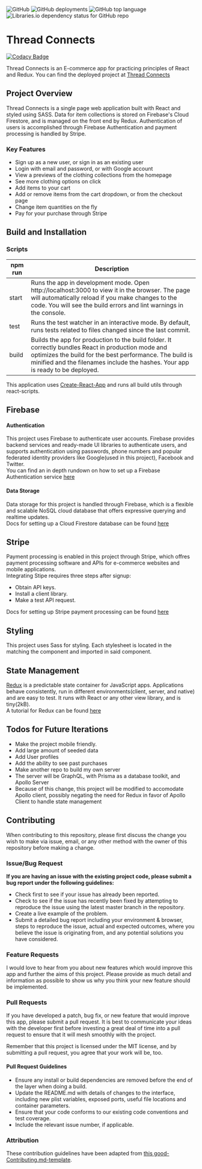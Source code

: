 ![GitHub](https://img.shields.io/github/license/rjcrter11/E-commerce-app?style=plastic)
![GitHub deployments](https://img.shields.io/github/deployments/rjcrter11/E-commerce-app/preview?label=Vercel&logo=vercel&style=plastic)
![GitHub top language](https://img.shields.io/github/languages/top/rjcrter11/E-commerce-app?style=plastic)
![Libraries.io dependency status for GitHub repo](https://img.shields.io/librariesio/github/rjcrter11/E-commerce-app?style=plastic)

# Thread Connects 

[![Codacy Badge](https://api.codacy.com/project/badge/Grade/10cab5db6ec74779bda252a2bfe34a59)](https://app.codacy.com/gh/rjcrter11/E-commerce-app?utm_source=github.com&utm_medium=referral&utm_content=rjcrter11/E-commerce-app&utm_campaign=Badge_Grade)

Thread Connects is an E-commerce app for practicing principles of React and Redux. You can find the deployed project at [Thread Connects](https://thread-connects.vercel.app/)


## Project Overview
Thread Connects is a single page web application built with React and styled using SASS. Data for item collections is stored on Firebase's Cloud Firestore, and is managed on the front end by Redux. 
Authentication of users is accomplished through Firebase Authentication and payment processing is handled by Stripe. 

### Key Features 

- Sign up as a new user, or sign in as an existing user
- Login with email and password, or with Google account 
- View a previews of the clothing collections from the homepage
- See more clothing options on click
- Add items to your cart
- Add or remove items from the cart dropdown, or from the checkout page
- Change item quantities on the fly 
- Pay for your purchase through Stripe

## Build and Installation

### Scripts 

| npm run | Description                                                                                                                                                                                                                                      |
| ------- | ------------------------------------------------------------------------------------------------------------------------------------------------------------------------------------------------------------------------------------------------ |
| start   | Runs the app in development mode. Open http://localhost:3000 to view it in the browser. The page will automatically reload if you make changes to the code. You will see the build errors and lint warnings in the console.                      |
| test    | Runs the test watcher in an interactive mode. By default, runs tests related to files changed since the last commit.                                                                                                                             |
| build   | Builds the app for production to the build folder. It correctly bundles React in production mode and optimizes the build for the best performance. The build is minified and the filenames include the hashes. Your app is ready to be deployed. |

This application uses [Create-React-App](https://github.com/facebook/create-react-app) and runs all build utils through react-scripts.

## Firebase 

#### Authentication

This project uses Firebase to authenticate user accounts. Firebase provides backend services and ready-made UI libraries to authenticate users, and supports authentication using passwords, phone numbers and popular federated identity providers like Google(used in this project), Facebook and Twitter.   
You can find an in depth rundown on how to set up a Firebase Authentication service [here](https://firebase.google.com/docs/web/setup?authuser=0)

#### Data Storage

Data storage for this project is handled through Firebase, which is a flexible and scalable NoSQL cloud database that offers expressive querying and realtime updates.   
Docs for setting up a Cloud Firestore database can be found [here](https://firebase.google.com/docs/firestore/quickstart?authuser=0)

## Stripe
Payment processing is enabled in this project through Stripe, which offres payment processing software and APIs for e-commerce websites and mobile applications.  
Integrating Stipe requires three steps after signup:  
  - Obtain API keys. 
  - Install a client library. 
  - Make a test API request.   
  
Docs for setting up Stripe payment processing can be found [here](https://stripe.com/docs/development/quickstart)


## Styling 

This project uses Sass for styling. Each stylesheet is located in the matching the component and imported in said component. 

## State Management

[Redux](https://www.redux.org) is a predictable state container for JavaScript apps. Applications behave consistently, run in different environments(client, server, and native) and are easy to test. It runs with React or any other view library, and is tiny(2kB).   
A tutorial for Redux can be found [here](https://redux.js.org/tutorials/essentials/part-1-overview-concepts)

## Todos for Future Iterations 
- Make the project mobile friendly. 
- Add large amount of seeded data 
- Add User profiles
- Add the ability to see past purchases
- Make another repo to build my own server
- The server will be GraphQL, with Prisma as a database toolkit, and Apollo Server
- Because of this change, this project will be modified to accomodate Apollo client, possibly negating the need for Redux 
  in favor of Apollo Client to handle state management 

## Contributing

When contributing to this repository, please first discuss the change you wish to make via issue, email, or any other method with the owner of this repository before making a change.


### Issue/Bug Request

**If you are having an issue with the existing project code, please submit a bug report under the following guidelines:**

- Check first to see if your issue has already been reported.
- Check to see if the issue has recently been fixed by attempting to reproduce the issue using the latest master branch in the repository.
- Create a live example of the problem.
- Submit a detailed bug report including your environment & browser, steps to reproduce the issue, actual and expected outcomes, where you believe the issue is originating from, and any potential solutions you have considered.

### Feature Requests

I would love to hear from you about new features which would improve this app and further the aims of this project. Please provide as much detail and information as possible to show us why you think your new feature should be implemented.

### Pull Requests

If you have developed a patch, bug fix, or new feature that would improve this app, please submit a pull request. It is best to communicate your ideas with the developer first before investing a great deal of time into a pull request to ensure that it will mesh smoothly with the project.

Remember that this project is licensed under the MIT license, and by submitting a pull request, you agree that your work will be, too.

#### Pull Request Guidelines

- Ensure any install or build dependencies are removed before the end of the layer when doing a build.
- Update the README.md with details of changes to the interface, including new plist variables, exposed ports, useful file locations and container parameters.
- Ensure that your code conforms to our existing code conventions and test coverage.
- Include the relevant issue number, if applicable.

### Attribution

These contribution guidelines have been adapted from [this good-Contributing.md-template](https://gist.github.com/PurpleBooth/b24679402957c63ec426).
